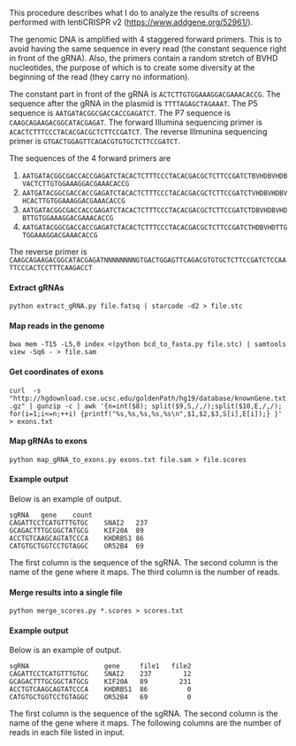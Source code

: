 This procedure describes what I do to analyze the results of screens
performed with lentiCRISPR v2 (https://www.addgene.org/52961/).

The genomic DNA is amplified with 4 staggered forward primers. This is to
avoid having the same sequence in every read (the constant sequence right
in front of the gRNA). Also, the primers contain a random stretch of BVHD
nucleotides, the purpose of which is to create some diversity at the
beginning of the read (they carry no information).

The constant part in front of the gRNA is `ACTCTTGTGGAAAGGACGAAACACCG`.
The sequence after the gRNA in the plasmid is `TTTTAGAGCTAGAAAT`.
The P5 sequence is `AATGATACGGCGACCACCGAGATCT`.
The P7 sequence is `CAAGCAGAAGACGGCATACGAGAT`.
The forward Illumina sequencing primer is `ACACTCTTTCCCTACACGACGCTCTTCCGATCT`.
The reverse Illmunina sequencing primer is `GTGACTGGAGTTCAGACGTGTGCTCTTCCGATCT`.

The sequences of the 4 forward primers are
1. `AATGATACGGCGACCACCGAGATCTACACTCTTTCCCTACACGACGCTCTTCCGATCTBVHDBVHDBVACTCTTGTGGAAAGGACGAAACACCG`
2. `AATGATACGGCGACCACCGAGATCTACACTCTTTCCCTACACGACGCTCTTCCGATCTVHDBVHDBVHCACTTGTGGAAAGGACGAAACACCG`
3. `AATGATACGGCGACCACCGAGATCTACACTCTTTCCCTACACGACGCTCTTCCGATCTDBVHDBVHDBTTGTGGAAAGGACGAAACACCG`
4. `AATGATACGGCGACCACCGAGATCTACACTCTTTCCCTACACGACGCTCTTCCGATCTHDBVHDTTGTGGAAAGGACGAAACACCG`

The reverse primer is
`CAAGCAGAAGACGGCATACGAGATNNNNNNNNGTGACTGGAGTTCAGACGTGTGCTCTTCCGATCTCCAATTCCCACTCCTTTCAAGACCT`

#### Extract gRNAs

`python extract_gRNA.py file.fatsq | starcode -d2 > file.stc`

#### Map reads in the genome
`bwa mem -T15 -L5,0 index <(python bcd_to_fasta.py file.stc) | samtools view -Sq6 - > file.sam`

#### Get coordinates of exons
`curl  -s "http://hgdownload.cse.ucsc.edu/goldenPath/hg19/database/knownGene.txt.gz" | gunzip -c | awk '{n=int($8); split($9,S,/,/);split($10,E,/,/); for(i=1;i<=n;++i) {printf("%s,%s,%s,%s,%s\n",$1,$2,$3,S[i],E[i]);} }' > exons.txt`

#### Map gRNAs to exons
`python map_gRNA_to_exons.py exons.txt file.sam > file.scores`

#### Example output

Below is an example of output.

    sgRNA   gene    count
    CAGATTCCTCATGTTTGTGC    SNAI2   237
    GCAGACTTTGCGGCTATGCG    KIF20A  89
    ACCTGTCAAGCAGTATCCCA    KHDRBS1 86
    CATGTGCTGGTCCTGTAGGC    OR52B4  69


The first column is the sequence of the sgRNA. The second column is the
name of the gene where it maps. The third column is the number of reads.

#### Merge results into a single file
`python merge_scores.py *.scores > scores.txt`

#### Example output

Below is an example of output.

    sgRNA                   gene     file1   file2
    CAGATTCCTCATGTTTGTGC    SNAI2    237        12
    GCAGACTTTGCGGCTATGCG    KIF20A   89        231
    ACCTGTCAAGCAGTATCCCA    KHDRBS1  86          0
    CATGTGCTGGTCCTGTAGGC    OR52B4   69          0


The first column is the sequence of the sgRNA. The second column is the
name of the gene where it maps. The following columns are the number of
reads in each file listed in input.
